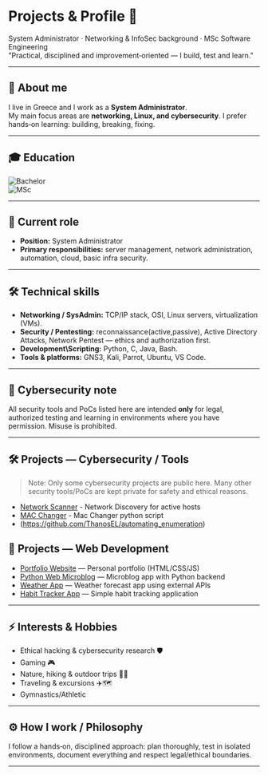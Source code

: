 # Projects & Profile 👋

System Administrator · Networking & InfoSec background · MSc Software Engineering  
"Practical, disciplined and improvement‑oriented — I build, test and learn."

---

## 📌 About me
I live in Greece and I work as a **System Administrator**.  
My main focus areas are **networking, Linux, and cybersecurity**. I prefer hands‑on learning: building, breaking, fixing.

---

## 🎓 Education
![Bachelor](https://img.shields.io/badge/Bachelor-Computer%20Engineering%20%2F%20Networking-blue)  
![MSc](https://img.shields.io/badge/MSc-Software%20Engineering-green)

---

## 💼 Current role
- **Position:** System Administrator  
- **Primary responsibilities:** server management, network administration, automation, cloud, basic infra security.

---

## 🛠 Technical skills
- **Networking / SysAdmin:** TCP/IP stack, OSI, Linux servers, virtualization (VMs).  
- **Security / Pentesting:** reconnaissance(active,passive), Active Directory Attacks, Network Pentest — ethics and authorization first.  
- **Development\Scripting:** Python, C, Java, Bash.  
- **Tools & platforms:** GNS3, Kali, Parrot, Ubuntu, VS Code.

---

## 🔐 Cybersecurity note
All security tools and PoCs listed here are intended **only** for legal, authorized testing and learning in environments where you have permission. Misuse is prohibited.

---
## 🛠 Projects — Cybersecurity / Tools
> Note: Only some cybersecurity projects are public here. Many other security tools/PoCs are kept private for safety and ethical reasons.


- [Network Scanner](https://github.com/ThanosEL/Network-Scanner) - Network Discovery for active hosts
- [MAC Changer](https://github.com/ThanosEL/MAC-Changer) - Mac Changer python script
- (https://github.com/ThanosEL/automating_enumeration)

## 🚀 Projects — Web Development
- [Portfolio Website](https://github.com/thanos-el-greco/portfolio-website) — Personal portfolio (HTML/CSS/JS)  
- [Python Web Microblog](https://github.com/thanos-el-greco/python-web-microblog) — Microblog app with Python backend  
- [Weather App](https://github.com/thanos-el-greco/Weather-App) — Weather forecast app using external APIs  
- [Habit Tracker App](https://github.com/thanos-el-greco/Habit-Tracker-App) — Simple habit tracking application

---

## ⚡ Interests & Hobbies
- Ethical hacking & cybersecurity research 🛡️  
- Gaming 🎮  
- Nature, hiking & outdoor trips 🌲🚶  
- Traveling & excursions ✈️🗺️
- Gymnastics/Athletic

---

## ⚙️ How I work / Philosophy
I follow a hands‑on, disciplined approach: plan thoroughly, test in isolated environments, document everything and respect legal/ethical boundaries.

---
